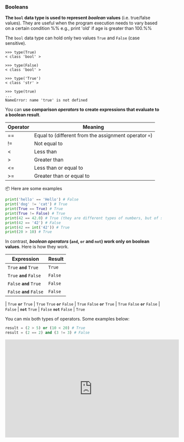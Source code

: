 ### Booleans

**The `bool` data type is used to represent _boolean_ values** (i.e. true/false values). They are useful when the program execution needs to vary based on a certain condition %%&nbsp;e.g., print 'old' if age is greater than 100.%%

The `bool` data type can hold only two values `True` and `False` (case sensitive).
```
>>> type(True)
< class 'bool' >

>>> type(False)
< class 'bool' >

>>> type('True')
< class 'str' >

>>> type(true)
...
NameError: name 'true' is not defined
```

You can **use comparison _operators_ to create expressions that evaluate to a boolean result**. 

Operator | Meaning
-------- | -------
== | Equal to (different from the assignment operator `=`)
!= | Not equal to
< | Less than
> | Greater than
&lt;= | Less than or equal to
>= | Greater than or equal to

:package: Here are some examples

```python
print('hello' == 'Hello') # False
print('dog' != 'cat') # True
print(True == True) # True
print(True != False) # True
print(42 == 42.0) # True (they are different types of numbers, but of same value)
print(42 == '42') # False
print(42 == int('42')) # True
print(20 > 10) # True
```

In contrast, **_boolean operators_ (`and`, `or` and `not`) work only on boolean values**. Here is how they work.

Expression | Result
---------- | ------
`True` **`and`** `True` | `True`
`True` **`and`** `False` | `False`
`False` **`and`** `True` | `False`
`False` **`and`** `False` | `False`
 | 
`True` **`or`** `True` | `True`
`True` **`or`** `False` | `True`
`False` **`or`** `True` | `True`
`False` **`or`** `False` | `False`
 | 
**`not`** `True` | `False`
**`not`** `False` | `True`

You can mix both types of operators. Some examples below:

```python
result = (2 > 5) or (10 < 20) # True
result = (2 == 2) and (3 != 3) # False
```

<panel type="seamless" header="%%:tv: Booleans%%">

<iframe width="560" height="315" src="https://www.youtube.com/embed/4XA9CKJJbr4?rel=0&showinfo=0&start=65&version=3" frameborder="0" allowfullscreen></iframe>

</panel>
